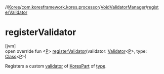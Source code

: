 //[Kores](../../../index.md)/[com.koresframework.kores.processor](../index.md)/[VoidValidatorManager](index.md)/[registerValidator](register-validator.md)

# registerValidator

[jvm]\
open override fun <[P](register-validator.md)> [registerValidator](register-validator.md)(validator: [Validator](../-validator/index.md)<[P](register-validator.md)>, type: [Class](https://docs.oracle.com/javase/8/docs/api/java/lang/Class.html)<[P](register-validator.md)>)

Registers a custom [validator](register-validator.md) of [KoresPart](../../com.koresframework.kores/-kores-part/index.md) of [type](register-validator.md).
